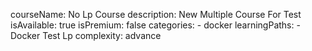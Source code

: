 courseName: No Lp Course
description: New Multiple Course For Test
isAvailable: true
isPremium: false
categories: 
    - docker
learningPaths:
    - Docker Test Lp
complexity: advance
